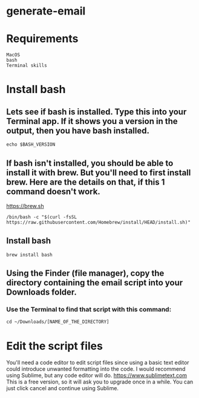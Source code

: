 # generate-email

# Requirements
```
MacOS
bash
Terminal skills
```

# Install bash
## Lets see if bash is installed.  Type this into your Terminal app.  If it shows you a version in the output, then you have bash installed.
```
echo $BASH_VERSION
```

## If bash isn't installed, you should be able to install it with brew.  But you'll need to first install brew.  Here are the details on that, if this 1 command doesn't work.
https://brew.sh
```
/bin/bash -c "$(curl -fsSL https://raw.githubusercontent.com/Homebrew/install/HEAD/install.sh)"
```

## Install bash
```
brew install bash
```

## Using the Finder (file manager), copy the directory containing the email script into your Downloads folder.
### Use the Terminal to find that script with this command:
```
cd ~/Downloads/[NAME_OF_THE_DIRECTORY]
```

# Edit the script files
You'll need a code editor to edit script files since using a basic text editor could introduce unwanted formatting into the code.  I would recommend using Sublime, but any code editor will do.
https://www.sublimetext.com
This is a free version, so it will ask you to upgrade once in a while.  You can just click cancel and continue using Sublime.


